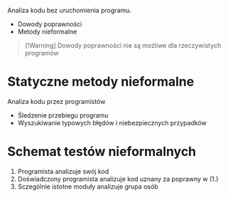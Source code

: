Analiza kodu bez uruchomienia programu.
- Dowody poprawności
- Metody nieformalne

>[!Warning] Dowody poprawności nie są możliwe dla rzeczywistych programów

# Statyczne metody nieformalne
Analiza kodu przez programistów
- Śledzenie przebiegu programu
- Wyszukiwanie typowych błędów i niebezpiecznych przypadków

# Schemat testów nieformalnych
1. Programista analizuje swój kod
2. Doświadczony programista analizuje kod uznany za poprawny w (1.)
3. Sczególnie istotne moduły analizuje grupa osób